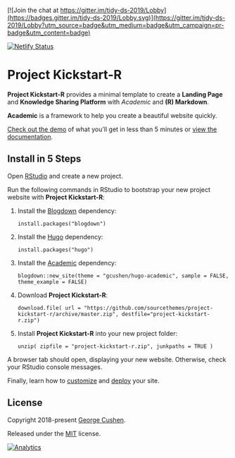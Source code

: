 [![Join the chat at https://gitter.im/tidy-ds-2019/Lobby](https://badges.gitter.im/tidy-ds-2019/Lobby.svg)](https://gitter.im/tidy-ds-2019/Lobby?utm_source=badge&utm_medium=badge&utm_campaign=pr-badge&utm_content=badge)

[![Netlify Status](https://api.netlify.com/api/v1/badges/f5aa3527-d363-44db-9289-3998f2e0f8f2/deploy-status)](https://app.netlify.com/sites/fervent-lovelace-c93802/deploys)

# Project Kickstart-R

**Project Kickstart-R** provides a minimal template to create a **Landing Page** and **Knowledge Sharing Platform** with *Academic* and **(R) Markdown**.

**Academic** is a framework to help you create a beautiful website quickly.

[Check out the demo](https://sourcethemes.com/academic/) of what you'll get in less than 5 minutes or [view the documentation](https://sourcethemes.com/academic/docs/).


## Install in 5 Steps

Open [RStudio](https://www.rstudio.com/products/rstudio/) and create a new project.

Run the following commands in RStudio to bootstrap your new project website with **Project Kickstart-R**:

1. Install the [Blogdown](https://bookdown.org/yihui/blogdown/) dependency:

    `install.packages("blogdown")`

2. Install the [Hugo](https://gohugo.io/) dependency:

    `install.packages("hugo")`

3. Install the [Academic](https://sourcethemes.com/academic/) dependency:

    `blogdown::new_site(theme = "gcushen/hugo-academic", sample = FALSE, theme_example = FALSE)`

4. Download **Project Kickstart-R**:

    `download.file( url = "https://github.com/sourcethemes/project-kickstart-r/archive/master.zip", destfile="project-kickstart-r.zip")`

5. Install **Project Kickstart-R** into your new project folder:

    `unzip( zipfile = "project-kickstart-r.zip", junkpaths = TRUE )`

A browser tab should open, displaying your new website. Otherwise, check your RStudio console messages.

Finally, learn how to [customize](https://sourcethemes.com/academic/docs/get-started/) and [deploy](https://sourcethemes.com/academic/docs/deployment/) your site.


## License

Copyright 2018-present [George Cushen](https://georgecushen.com).

Released under the [MIT](https://github.com/sourcethemes/project-kickstart-r/blob/master/LICENSE.md) license.

[![Analytics](https://ga-beacon.appspot.com/UA-78646709-2/project-kickstart-r/readme?pixel)](https://github.com/igrigorik/ga-beacon) 
